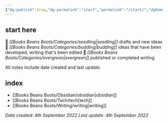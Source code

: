 ```yaml
---
{"dg-publish":true,"dg-permalink":"start","permalink":"/start/","dgHomeLink":true,"dgPassFrontmatter":false}
---
```



## start here

🌱 _[[Books Beans Boots/Categories/seedling|seedling]]_ drafts and new ideas
🌿 _[[Books Beans Boots/Categories/budding|budding]]_ ideas that have been developed, writing that's been edited
🌳 _[[Books Beans Boots/Categories/evergreen|evergreen]]_ published or completed writing

All notes include date created and last update.

## index

- [[Books Beans Boots/Obsidian/obsidian|obsidian]]
- [[Books Beans Boots/Tech/tech|tech]]
- [[Books Beans Boots/Writing/writing|writing]]

*Date created: 4th September 2022*
*Last update: 4th September 2022*